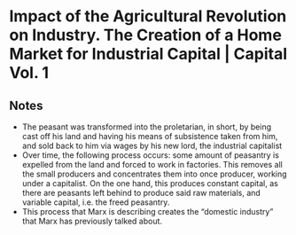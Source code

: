 # Impact of the Agricultural Revolution on Industry. The Creation of a Home Market for Industrial Capital | Capital Vol. 1



## Notes

-   The peasant was transformed into the proletarian, in short, by being cast off his land and having his means of subsistence taken from him, and sold back to him via wages by his new lord, the industrial capitalist
-   Over time, the following process occurs: some amount of peasantry is expelled from the land and forced to work in factories. This removes all the small producers and concentrates them into once producer, working under a capitalist. On the one hand, this produces constant capital, as there are peasants left behind to produce said raw materials, and variable capital, i.e. the freed peasantry.
-   This process that Marx is describing creates the &ldquo;domestic industry&rdquo; that Marx has previously talked about.

